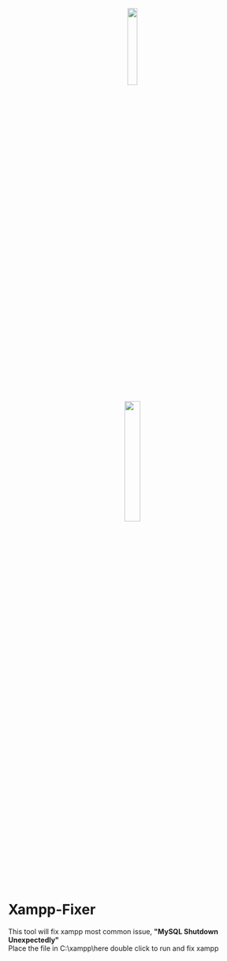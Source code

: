 <center>
<img src="https://cdn.discordapp.com/attachments/469034753752956928/954404363261059152/imageedit_1_6228704109-removebg-preview.png" width="20%"><br><Br>
<img src="https://kinsta.com/wp-content/uploads/2021/02/xampp-mysql-shutdown-unexpectedly.png" width="25%">
</center>

# Xampp-Fixer
This tool will fix xampp most common issue, <b>"MySQL Shutdown Unexpectedly"</b>
<br>
Place the file in C:\xampp\here double click to run and fix xampp
